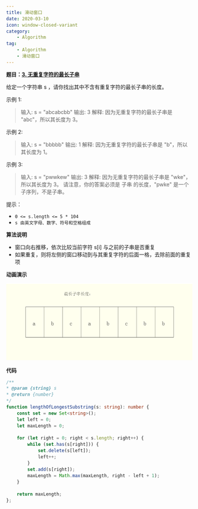 ```yaml
---
title: 滑动窗口
date: 2020-03-10
icon: window-closed-variant
category: 
    - Algorithm
tag: 
    - Algorithm
    - 滑动窗口
---
```


**题目：[3. 无重复字符的最长子串](https://leetcode-cn.com/problems/longest-substring-without-repeating-characters/)**

给定一个字符串 s ，请你找出其中不含有重复字符的最长子串的长度。

示例 1:

> 输入: s = "abcabcbb"
> 输出: 3 
> 解释: 因为无重复字符的最长子串是 "abc"，所以其长度为 3。

示例 2:

> 输入: s = "bbbbb"
> 输出: 1
> 解释: 因为无重复字符的最长子串是 "b"，所以其长度为 1。

示例 3:

> 输入: s = "pwwkew"
> 输出: 3
> 解释: 因为无重复字符的最长子串是 "wke"，所以其长度为 3。
     请注意，你的答案必须是 子串 的长度，"pwke" 是一个子序列，不是子串。

提示：
* `0 <= s.length <= 5 * 104`
* `s 由英文字母、数字、符号和空格组成`

**算法说明**

* 窗口向右推移，依次比较当前字符 s[i] 与之前的子串是否重复  
* 如果重复，则将左侧的窗口移动到与其重复字符的后面一格，去除前面的重复项

**动画演示**

![滑动窗口动画演示](/assets/images/sliding-window.gif)

**代码**

```ts
/**
* @param {string} s
* @return {number}
*/
function lengthOfLongestSubstring(s: string): number {
    const set = new Set<string>();
    let left = 0;
    let maxLength = 0;

    for (let right = 0; right < s.length; right++) {
        while (set.has(s[right])) {
            set.delete(s[left]);
            left++;
        }
        set.add(s[right]);
        maxLength = Math.max(maxLength, right - left + 1);
    }

    return maxLength;
};
```
